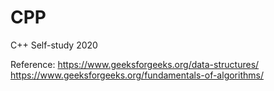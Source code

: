 # CPP
C++ Self-study 2020

Reference: 
https://www.geeksforgeeks.org/data-structures/ 
https://www.geeksforgeeks.org/fundamentals-of-algorithms/
